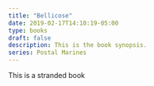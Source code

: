 ```yaml
---
title: "Bellicose"
date: 2019-02-17T14:10:19-05:00
type: books
draft: false
description: This is the book synopsis.
series: Postal Marines
---
```


This is a stranded book
